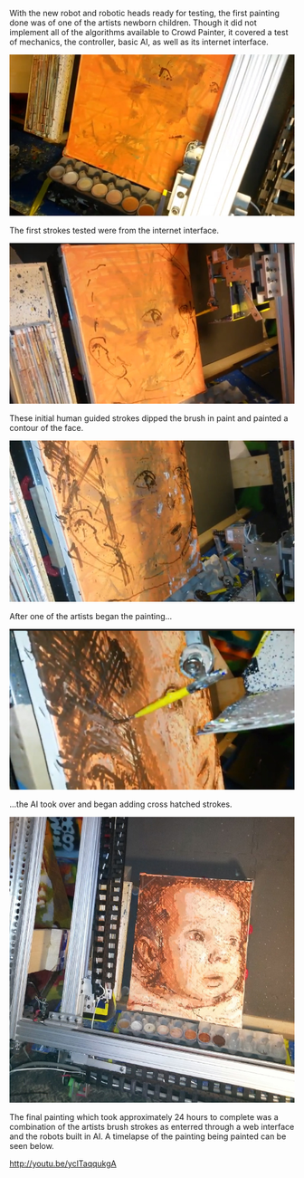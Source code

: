 With the new robot and robotic heads ready for testing, the first painting done was of one of the artists newborn children.  Though it did not implement all of the algorithms available to Crowd Painter, it covered a test of mechanics, the controller, basic AI, as well as its internet interface.   

![Test Painting 1](../project_images/baby1.jpg?raw=true "Test Painting 1")

The first strokes tested were from the internet interface. 

![Test Painting 2](../project_images/baby2.jpg?raw=true "Test Painting 2")

These initial human guided strokes dipped the brush in paint and painted a contour of the face.

![Test Painting 3](../project_images/baby3.jpg?raw=true "Test Painting 3")

After one of the artists began the painting...

![Test Painting 4](../project_images/baby4.jpg?raw=true "Test Painting 4")

...the AI took over and began adding cross hatched strokes.

![Test Painting 6](../project_images/baby6.jpg?raw=true "Test Painting 6")

The final painting which took approximately 24 hours to complete was a combination of the artists brush strokes as enterred through a web interface and the robots built in AI.  A timelapse of the painting being painted can be seen below.

http://youtu.be/yclTaqqukgA
